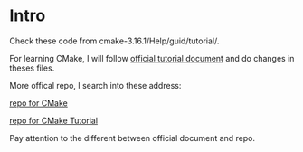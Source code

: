 # Intro

Check these code from cmake-3.16.1/Help/guid/tutorial/.

For learning CMake, I will follow [official tutorial document](https://cmake.org/cmake/help/latest/guide/tutorial/index.html#id1) and do changes in theses files.

More offical repo, I search into these address:

[repo for CMake](https://gitlab.kitware.com/cmake/cmake/tree/master)

[repo for CMake Tutorial](https://gitlab.kitware.com/cmake/cmake/tree/master/Help/guide/tutorial)

Pay attention to the different between official document and repo.
